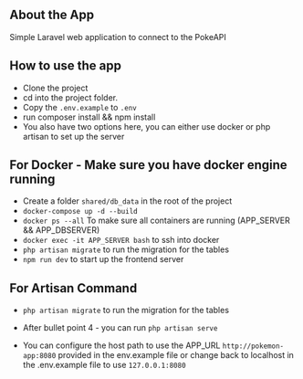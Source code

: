 ## About the App

Simple Laravel web application to connect to the PokeAPI

## How to use the app
- Clone the project
- cd into the project folder.
- Copy the `.env.example` to `.env`
- run composer install && npm install
- You also have two options here, you can either use docker or php artisan to set up the server

## For Docker - Make sure you have docker engine running
- Create a folder `shared/db_data` in the root of the project
- `docker-compose up -d --build`
- `docker ps --all` To make sure all containers are running (APP_SERVER && APP_DBSERVER)
- `docker exec -it APP_SERVER bash` to ssh into docker
- `php artisan migrate` to run the migration for the tables
- `npm run dev` to start up the frontend server

## For Artisan Command
- `php artisan migrate` to run the migration for the tables
- After bullet point 4 - you can run `php artisan serve`
  
- You can configure the host path to use the APP_URL `http://pokemon-app:8080` provided in the env.example file or change back to localhost in the .env.example file to use `127.0.0.1:8080`

